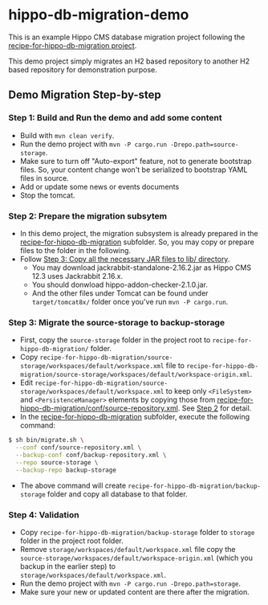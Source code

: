 # hippo-db-migration-demo

This is an example Hippo CMS database migration project following the [recipe-for-hippo-db-migration project](https://github.com/woonsanko/recipe-for-hippo-db-migration).

This demo project simply migrates an H2 based repository to another H2 based repository for demonstration purpose.

## Demo Migration Step-by-step

### Step 1: Build and Run the demo and add some content

- Build with ```mvn clean verify```.
- Run the demo project with ```mvn -P cargo.run -Drepo.path=source-storage```.
- Make sure to turn off "Auto-export" feature, not to generate bootstrap files. So, your content change won't be serialized to bootstrap YAML files in source.
- Add or update some news or events documents
- Stop the tomcat.

### Step 2: Prepare the migration subsytem

- In this demo project, the migration subsystem is already prepared in the [recipe-for-hippo-db-migration](recipe-for-hippo-db-migration) subfolder. So, you may copy or prepare files to the folder in the following.
- Follow [Step 3: Copy all the necessary JAR files to lib/ directory](https://github.com/woonsanko/recipe-for-hippo-db-migration#step-3-copy-all-the-necessary-jar-files-to-lib-directory).
  - You may download jackrabbit-standalone-2.16.2.jar as Hippo CMS 12.3 uses Jackrabbit 2.16.x.
  - You should donwload hippo-addon-checker-2.1.0.jar.
  - And the other files under Tomcat can be found under ```target/tomcat8x/``` folder once you've run ```mvn -P cargo.run```.

### Step 3: Migrate the source-storage to backup-storage

- First, copy the ```source-storage``` folder in the project root to ```recipe-for-hippo-db-migration/``` folder.
- Copy ```recipe-for-hippo-db-migration/source-storage/workspaces/default/workspace.xml``` file to ```recipe-for-hippo-db-migration/source-storage/workspaces/default/workspace-origin.xml```.
- Edit ```recipe-for-hippo-db-migration/source-storage/workspaces/default/workspace.xml``` to keep only ```<FileSystem>``` and ```<PersistenceManager>``` elements by copying those from [recipe-for-hippo-db-migration/conf/source-repository.xml](recipe-for-hippo-db-migration/conf/source-repository.xml). See [Step 2](https://github.com/woonsanko/recipe-for-hippo-db-migration/blob/master/README.md#step-2-copy-the-repository-directory-of-the-source-system-to-local-system-where-you-execute-this-tool) for detail.
- In the [recipe-for-hippo-db-migration](recipe-for-hippo-db-migration) subfolder, execute the following command:

```bash
$ sh bin/migrate.sh \
  --conf conf/source-repository.xml \
  --backup-conf conf/backup-repository.xml \
  --repo source-storage \
  --backup-repo backup-storage
```

- The above command will create ```recipe-for-hippo-db-migration/backup-storage``` folder and copy all database to that folder.

### Step 4: Validation

- Copy ```recipe-for-hippo-db-migration/backup-storage``` folder to ```storage``` folder in the project root folder.
- Remove ```storage/workspaces/default/workspace.xml``` file
  copy the ```source-storage/workspaces/default/workspace-origin.xml``` (which you backup in the earlier step)
  to ```storage/workspaces/default/workspace.xml```.
- Run the demo project with ```mvn -P cargo.run -Drepo.path=storage```.
- Make sure your new or updated content are there after the migration.
